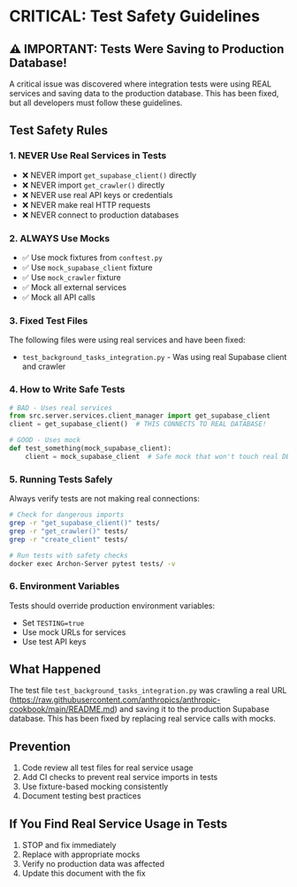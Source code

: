 # CRITICAL: Test Safety Guidelines

## ⚠️ IMPORTANT: Tests Were Saving to Production Database!

A critical issue was discovered where integration tests were using REAL services and saving data to the production database. This has been fixed, but all developers must follow these guidelines.

## Test Safety Rules

### 1. NEVER Use Real Services in Tests
- ❌ NEVER import `get_supabase_client()` directly
- ❌ NEVER import `get_crawler()` directly  
- ❌ NEVER use real API keys or credentials
- ❌ NEVER make real HTTP requests
- ❌ NEVER connect to production databases

### 2. ALWAYS Use Mocks
- ✅ Use mock fixtures from `conftest.py`
- ✅ Use `mock_supabase_client` fixture
- ✅ Use `mock_crawler` fixture
- ✅ Mock all external services
- ✅ Mock all API calls

### 3. Fixed Test Files
The following files were using real services and have been fixed:
- `test_background_tasks_integration.py` - Was using real Supabase client and crawler

### 4. How to Write Safe Tests

```python
# BAD - Uses real services
from src.server.services.client_manager import get_supabase_client
client = get_supabase_client()  # THIS CONNECTS TO REAL DATABASE!

# GOOD - Uses mock
def test_something(mock_supabase_client):
    client = mock_supabase_client  # Safe mock that won't touch real DB
```

### 5. Running Tests Safely

Always verify tests are not making real connections:
```bash
# Check for dangerous imports
grep -r "get_supabase_client()" tests/
grep -r "get_crawler()" tests/
grep -r "create_client" tests/

# Run tests with safety checks
docker exec Archon-Server pytest tests/ -v
```

### 6. Environment Variables

Tests should override production environment variables:
- Set `TESTING=true`
- Use mock URLs for services
- Use test API keys

## What Happened

The test file `test_background_tasks_integration.py` was crawling a real URL (https://raw.githubusercontent.com/anthropics/anthropic-cookbook/main/README.md) and saving it to the production Supabase database. This has been fixed by replacing real service calls with mocks.

## Prevention

1. Code review all test files for real service usage
2. Add CI checks to prevent real service imports in tests
3. Use fixture-based mocking consistently
4. Document testing best practices

## If You Find Real Service Usage in Tests

1. STOP and fix immediately
2. Replace with appropriate mocks
3. Verify no production data was affected
4. Update this document with the fix